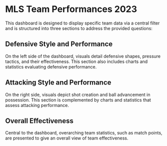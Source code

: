 # MLS Team Performances 2023

This dashboard is designed to display specific team data via a central filter and is structured into three sections to address the provided questions:

## Defensive Style and Performance

On the left side of the dashboard, visuals detail defensive shapes, pressure tactics, and their effectiveness. This section also includes charts and statistics evaluating defensive performance.

## Attacking Style and Performance

On the right side, visuals depict shot creation and ball advancement in possession. This section is complemented by charts and statistics that assess attacking performance.

## Overall Effectiveness

Central to the dashboard, overarching team statistics, such as match points, are presented to give an overall view of team effectiveness.
